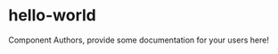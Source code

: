 hello-world
===============================================


Component Authors, provide some documentation for your users here!